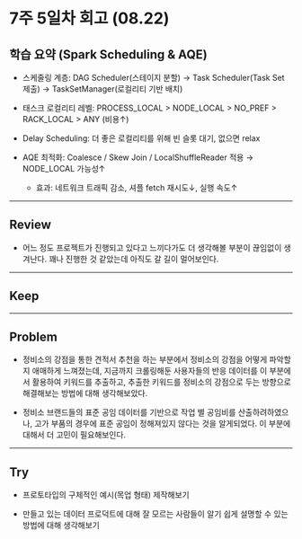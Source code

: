 # 7주 5일차 회고 (08.22)

## 학습 요약 (Spark Scheduling & AQE)
- 스케줄링 계층: DAG Scheduler(스테이지 분할) → Task Scheduler(Task Set 제출) → TaskSetManager(로컬리티 기반 배치)

- 태스크 로컬리티 레벨: PROCESS_LOCAL > NODE_LOCAL > NO_PREF > RACK_LOCAL > ANY (비용↑)

- Delay Scheduling: 더 좋은 로컬리티를 위해 빈 슬롯 대기, 없으면 relax

- AQE 최적화: Coalesce / Skew Join / LocalShuffleReader 적용 → NODE_LOCAL 가능성↑

  - 효과: 네트워크 트래픽 감소, 셔플 fetch 재시도↓, 실행 속도↑

---

## Review

- 어느 정도 프로젝트가 진행되고 있다고 느끼다가도 더 생각해볼 부분이 끊임없이 생겨난다. 꽤나 진행한 것 같았는데 아직도 갈 길이 멀어보인다.

---

## Keep


---

## Problem

- 정비소의 강점을 통한 견적서 추천을 하는 부분에서 정비소의 강점을 어떻게 파악할지 애매하게 느껴졌는데, 지금까지 크롤링해둔 사용자들의 반응 데이터를 이 부분에서 활용하여 키워드를 추출하고, 추출한 키워드를 정비소의 강점으로 두는 방향으로 해결해보는 방법에 대해 생각해보았다.

- 정비소 브랜드들의 표준 공임 데이터를 기반으로 작업 별 공임비를 산출하려하였으나, 고가 부품의 경우에 표준 공임이 정해져있지 않다는 것을 알게되었다. 이 부분에 대해서 더 고민이 필요해보인다.

---

## Try

- 프로토타입의 구체적인 예시(목업 형태) 제작해보기

- 만들고 있는 데이터 프로덕트에 대해 잘 모르는 사람들이 알기 쉽게 설명할 수 있는 방법에 대해 생각해보기
